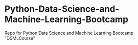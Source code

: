 # Python-Data-Science-and-Machine-Learning-Bootcamp
Repo for Python Data Science and Machine Learning Bootcamp
"DSMLCourse" 
